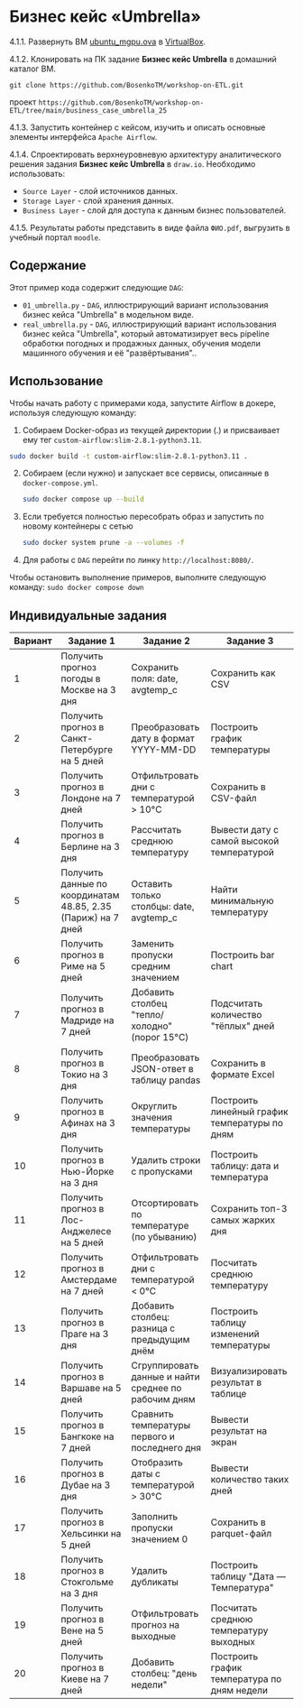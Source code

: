 # Бизнес кейс «Umbrella»

4.1.1. Развернуть ВМ [ubuntu_mgpu.ova](https://disk.yandex.ru/d/Psofa9xtbgUEOw) в [VirtualBox](https://disk.yandex.ru/d/3fD00plnL_a4Cw).

4.1.2. Клонировать на ПК задание **Бизнес кейс Umbrella** в домашний каталог ВМ. 

`git clone https://github.com/BosenkoTM/workshop-on-ETL.git`

проект `https://github.com/BosenkoTM/workshop-on-ETL/tree/main/business_case_umbrella_25`

4.1.3. Запустить контейнер с кейсом, изучить и описать основные элементы интерфейса `Apache Airflow`. 

4.1.4. Спроектировать верхнеуровневую архитектуру аналитического решения задания **Бизнес кейс Umbrella** в `draw.io`. Необходимо использовать:
   - `Source Layer` - слой источников данных.
   - `Storage Layer` - слой хранения данных.
   - `Business Layer` - слой для доступа к данным бизнес пользователей.

4.1.5. Результаты работы представить в виде файла `ФИО.pdf`, выгрузить в учебный портал `moodle`.
## Содержание

Этот пример кода содержит следующие `DAG`:
- `01_umbrella.py` - `DAG`, иллюстрирующий вариант использования бизнес кейса "Umbrella" в модельном виде.
- `real_umbrella.py` - `DAG`, иллюстрирующий вариант использования бизнес кейса "Umbrella", который автоматизирует весь pipeline обработки погодных и продажных данных, обучения модели машинного обучения и её "развёртывания"..
## Использование

Чтобы начать работу с примерами кода, запустите Airflow в докере, используя следующую команду:
  1. Собираем Docker-образ из текущей директории (.) и присваивает ему тег `custom-airflow:slim-2.8.1-python3.11`.
   
   ```bash
   sudo docker build -t custom-airflow:slim-2.8.1-python3.11 .
   ```
2. Собираем (если нужно) и запускает все сервисы, описанные в `docker-compose.yml`.
   ```bash
   sudo docker compose up --build
   ```
3. Если требуется полностью пересобрать образ и запустить по новому контейнеры с сетью
   ```bash
   sudo docker system prune -a --volumes -f
    ```
4. Для работы с `DAG` перейти по линку `http://localhost:8080/`.

Чтобы остановить выполнение примеров, выполните следующую команду:
    ```
    sudo docker compose down
    ```
## Индивидуальные задания

 | Вариант | Задание 1 | Задание 2 | Задание 3 |
|----------|-----------|------------|------------|
| 1 | Получить прогноз погоды в Москве на 3 дня | Сохранить поля: date, avgtemp_c | Сохранить как CSV |
| 2 | Получить прогноз в Санкт-Петербурге на 5 дней | Преобразовать дату в формат YYYY-MM-DD | Построить график температуры |
| 3 | Получить прогноз в Лондоне на 7 дней | Отфильтровать дни с температурой > 10°C | Сохранить в CSV-файл |
| 4 | Получить прогноз в Берлине на 3 дня | Рассчитать среднюю температуру | Вывести дату с самой высокой температурой |
| 5 | Получить данные по координатам 48.85, 2.35 (Париж) на 7 дней | Оставить только столбцы: date, avgtemp_c | Найти минимальную температуру |
| 6 | Получить прогноз в Риме на 5 дней | Заменить пропуски средним значением | Построить bar chart |
| 7 | Получить прогноз в Мадриде на 7 дней | Добавить столбец "тепло/холодно" (порог 15°C) | Подсчитать количество "тёплых" дней |
| 8 | Получить прогноз в Токио на 3 дня | Преобразовать JSON-ответ в таблицу pandas | Сохранить в формате Excel |
| 9 | Получить прогноз в Афинах на 3 дня | Округлить значения температуры | Построить линейный график температуры по дням |
| 10 | Получить прогноз в Нью-Йорке на 3 дня | Удалить строки с пропусками | Построить таблицу: дата и температура |
| 11 | Получить прогноз в Лос-Анджелесе на 5 дней | Отсортировать по температуре (по убыванию) | Сохранить топ-3 самых жарких дня |
| 12 | Получить прогноз в Амстердаме на 7 дней | Отфильтровать дни с температурой < 0°C | Посчитать среднюю температуру |
| 13 | Получить прогноз в Праге на 3 дня | Добавить столбец: разница с предыдущим днём | Построить таблицу изменений температуры |
| 14 | Получить прогноз в Варшаве на 5 дней | Сгруппировать данные и найти среднее по рабочим дням | Визуализировать результат в таблице |
| 15 | Получить прогноз в Бангкоке на 7 дней | Сравнить температуры первого и последнего дня | Вывести результат на экран |
| 16 | Получить прогноз в Дубае на 3 дня | Отобразить даты с температурой > 30°C | Вывести количество таких дней |
| 17 | Получить прогноз в Хельсинки на 5 дней | Заполнить пропуски значением 0 | Сохранить в parquet-файл |
| 18 | Получить прогноз в Стокгольме на 3 дня | Удалить дубликаты | Построить таблицу "Дата — Температура" |
| 19 | Получить прогноз в Вене на 5 дней | Отфильтровать прогноз на выходные | Посчитать среднюю температуру выходных |
| 20 | Получить прогноз в Киеве на 7 дней | Добавить столбец: "день недели" | Построить график температура по дням недели |


